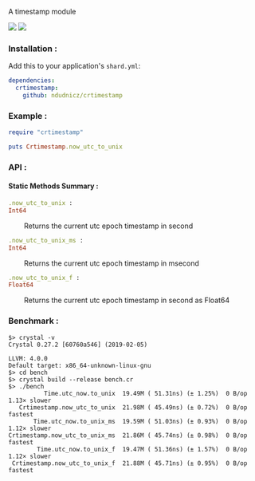 A timestamp module

![](https://img.shields.io/badge/version-0.0.1-blue.svg)
![](https://img.shields.io/badge/crystal--lang-0.28.0-black.svg)

### Installation :
Add this to your application's `shard.yml`:
```yaml
dependencies:
  crtimestamp:
    github: ndudnicz/crtimestamp
```

### Example :
```ruby
require "crtimestamp"

puts Crtimestamp.now_utc_to_unix
```

### API :
#### Static Methods Summary :

```ruby
.now_utc_to_unix :
Int64
```
&nbsp;&nbsp;&nbsp;&nbsp;&nbsp;&nbsp;&nbsp;&nbsp;Returns the current utc epoch timestamp in second

```ruby
.now_utc_to_unix_ms :
Int64
```
&nbsp;&nbsp;&nbsp;&nbsp;&nbsp;&nbsp;&nbsp;&nbsp;Returns the current utc epoch timestamp in msecond

```ruby
.now_utc_to_unix_f :
Float64
```
&nbsp;&nbsp;&nbsp;&nbsp;&nbsp;&nbsp;&nbsp;&nbsp;Returns the current utc epoch timestamp in second as Float64

### Benchmark :
```shell
$> crystal -v
Crystal 0.27.2 [60760a546] (2019-02-05)

LLVM: 4.0.0
Default target: x86_64-unknown-linux-gnu
$> cd bench
$> crystal build --release bench.cr
$> ./bench
          Time.utc_now.to_unix  19.49M ( 51.31ns) (± 1.25%)  0 B/op   1.13× slower
   Crtimestamp.now_utc_to_unix  21.98M ( 45.49ns) (± 0.72%)  0 B/op        fastest
       Time.utc_now.to_unix_ms  19.59M ( 51.03ns) (± 0.93%)  0 B/op   1.12× slower
Crtimestamp.now_utc_to_unix_ms  21.86M ( 45.74ns) (± 0.98%)  0 B/op        fastest
        Time.utc_now.to_unix_f  19.47M ( 51.36ns) (± 1.57%)  0 B/op   1.12× slower
 Crtimestamp.now_utc_to_unix_f  21.88M ( 45.71ns) (± 0.95%)  0 B/op        fastest
```
